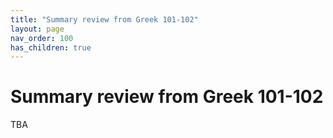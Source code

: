 ```yaml
---
title: "Summary review from Greek 101-102"
layout: page
nav_order: 100
has_children: true
---
```




# Summary review from Greek 101-102

TBA